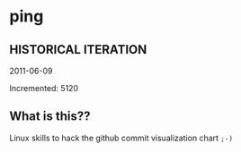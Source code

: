# ping

## HISTORICAL ITERATION
2011-06-09

Incremented: 5120

## What is this?? 
Linux skills to hack the github commit visualization chart `;-)`
